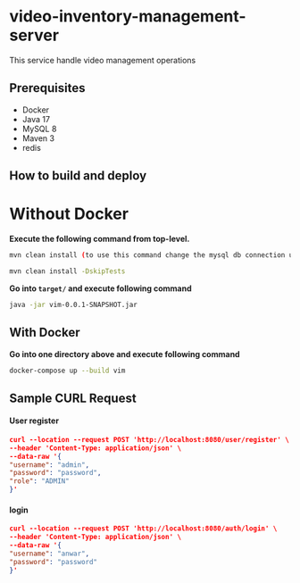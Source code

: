 
# video-inventory-management-server

This service handle video management operations

## Prerequisites

* Docker
* Java 17
* MySQL 8
* Maven 3
* redis

## How to build and deploy

# Without Docker

**Execute the following command from top-level.**

```bash with tests
mvn clean install (to use this command change the mysql db connection url like this: spring.datasource.url=jdbc:mysql://localhost:3304/video_inventory)
```

```bash without tests
mvn clean install -DskipTests
```

**Go into `target/` and execute following command**

```bash
java -jar vim-0.0.1-SNAPSHOT.jar
```

## With Docker

**Go into one directory above and execute following command**
```bash
docker-compose up --build vim
```


## Sample CURL Request

#### User register

```json
curl --location --request POST 'http://localhost:8080/user/register' \
--header 'Content-Type: application/json' \
--data-raw '{
"username": "admin",
"password": "password",
"role": "ADMIN"
}'
```

#### login

```json
curl --location --request POST 'http://localhost:8080/auth/login' \
--header 'Content-Type: application/json' \
--data-raw '{
"username": "anwar",
"password": "password"
}'
```